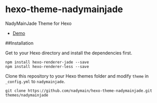 hexo-theme-nadymainjade
=======================

NadyMainJade Theme for Hexo

- [Demo](http://nadymain.github.io/hexo-theme-nadymainjade/)




##Installation

Get to your Hexo directory and install the dependencies first.

```shell
npm install hexo-renderer-jade --save
npm install hexo-renderer-less --save
```

Clone this repository to your Hexo themes folder and modify `theme` in `_config.yml` to `nadymainjade`.

```shell
git clone https://github.com/nadymain/hexo-theme-nadymainjade.git themes/nadymainjade
```
